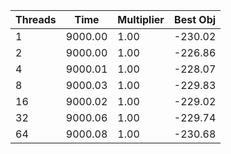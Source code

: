 |Threads | Time | Multiplier | Best Obj |
| - | - | - | - |
|1|9000.00|1.00|-230.02|
|2|9000.00|1.00|-226.86|
|4|9000.01|1.00|-228.07|
|8|9000.03|1.00|-229.83|
|16|9000.02|1.00|-229.02|
|32|9000.06|1.00|-229.74|
|64|9000.08|1.00|-230.68|
